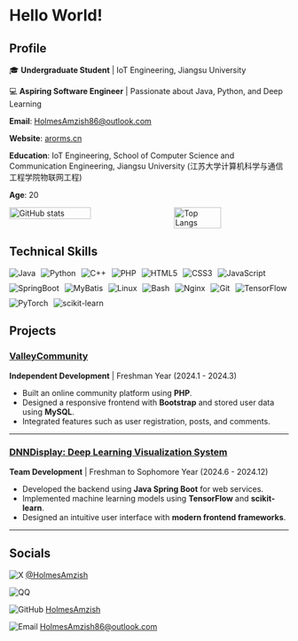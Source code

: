 # Hello World!

## Profile

🎓 **Undergraduate Student** | IoT Engineering, Jiangsu University

💻 **Aspiring Software Engineer** | Passionate about Java, Python, and Deep Learning  

**Email**: [HolmesAmzish86@outlook.com](mailto:HolmesAmzish86@outlook.com)

**Website**: [arorms.cn](http://arorms.cn)

**Education**: IoT Engineering, School of Computer Science and Communication Engineering, Jiangsu University (江苏大学计算机科学与通信工程学院物联网工程)

**Age**: 20

<div style="display: flex; justify-content: space-between;">
  <img src="https://github-readme-stats.vercel.app/api?username=HolmesAmzish&show_icons=true&theme=transparent" alt="GitHub stats" style="width: 54%;">
  <img src="https://github-readme-stats.vercel.app/api/top-langs/?username=HolmesAmzish&layout=compact&theme=transparent" alt="Top Langs" style="width: 41%;">
</div>



## Technical Skills

<div style="display: flex; flex-wrap: wrap; gap: 10px;">
  <img src="https://img.shields.io/badge/Java-%23ED8B00.svg?style=for-the-badge&logo=java&logoColor=white" alt="Java">
  <img src="https://img.shields.io/badge/Python-%2314354C.svg?style=for-the-badge&logo=python&logoColor=white" alt="Python">
  <img src="https://img.shields.io/badge/C%2B%2B-%2300599C.svg?style=for-the-badge&logo=c%2B%2B&logoColor=white" alt="C++">
  <img src="https://img.shields.io/badge/PHP-%23777BB4.svg?style=for-the-badge&logo=php&logoColor=white" alt="PHP">
  <img src="https://img.shields.io/badge/HTML5-%23E34F26.svg?style=for-the-badge&logo=html5&logoColor=white" alt="HTML5">
  <img src="https://img.shields.io/badge/CSS3-%231572B6.svg?style=for-the-badge&logo=css3&logoColor=white" alt="CSS3">
  <img src="https://img.shields.io/badge/JavaScript-%23F7DF1E.svg?style=for-the-badge&logo=javascript&logoColor=black" alt="JavaScript">
  <img src="https://img.shields.io/badge/SpringBoot-%236DB33F.svg?style=for-the-badge&logo=springboot&logoColor=white" alt="SpringBoot">
  <img src="https://img.shields.io/badge/MyBatis-%23FF6F00.svg?style=for-the-badge&logo=mybatis&logoColor=white" alt="MyBatis">
  <img src="https://img.shields.io/badge/Linux-%23FCC624.svg?style=for-the-badge&logo=linux&logoColor=black" alt="Linux">
  <img src="https://img.shields.io/badge/Bash-%23121011.svg?style=for-the-badge&logo=gnubash&logoColor=white" alt="Bash">
  <img src="https://img.shields.io/badge/Nginx-%23009639.svg?style=for-the-badge&logo=nginx&logoColor=white" alt="Nginx">
  <img src="https://img.shields.io/badge/Git-%23F1502F.svg?style=for-the-badge&logo=git&logoColor=white" alt="Git">
  <img src="https://img.shields.io/badge/TensorFlow-%23FF6F00.svg?style=for-the-badge&logo=tensorflow&logoColor=white" alt="TensorFlow">
  <img src="https://img.shields.io/badge/PyTorch-%23EE4C2C.svg?style=for-the-badge&logo=pytorch&logoColor=white" alt="PyTorch">
  <img src="https://img.shields.io/badge/scikit_learn-%23F7931E.svg?style=for-the-badge&logo=scikit-learn&logoColor=white" alt="scikit-learn">
</div>



## Projects

### [ValleyCommunity](https://github.com/HolmesAmzish/ValleyCommunity)  
**Independent Development** | Freshman Year (2024.1 - 2024.3)  
- Built an online community platform using **PHP**.
- Designed a responsive frontend with **Bootstrap** and stored user data using **MySQL**.
- Integrated features such as user registration, posts, and comments.

---

### [DNNDisplay: Deep Learning Visualization System](#)  
**Team Development** | Freshman to Sophomore Year (2024.6 - 2024.12)  
- Developed the backend using **Java Spring Boot** for web services.  
- Implemented machine learning models using **TensorFlow** and **scikit-learn**.  
- Designed an intuitive user interface with **modern frontend frameworks**.  

---

## Socials

![X](https://img.shields.io/badge/X-%40HolmesAmzish-1DA1F2?style=flat-square&logo=x&logoColor=white) [@HolmesAmzish](https://x.com/HolmesAmzish)  

![QQ](https://img.shields.io/badge/QQ-1272369577-%2312B7F5?style=flat-square&logo=tencent-qq&logoColor=white)  

![GitHub](https://img.shields.io/badge/GitHub-HolmesAmzish-%23181717?style=flat-square&logo=github&logoColor=white) [HolmesAmzish](https://github.com/HolmesAmzish)  

![Email](https://img.shields.io/badge/Email-HolmesAmzish86%40outlook.com-%23D14836?style=flat-square&logo=microsoft-outlook&logoColor=white) [HolmesAmzish86@outlook.com](mailto:HolmesAmzish86@outlook.com)

